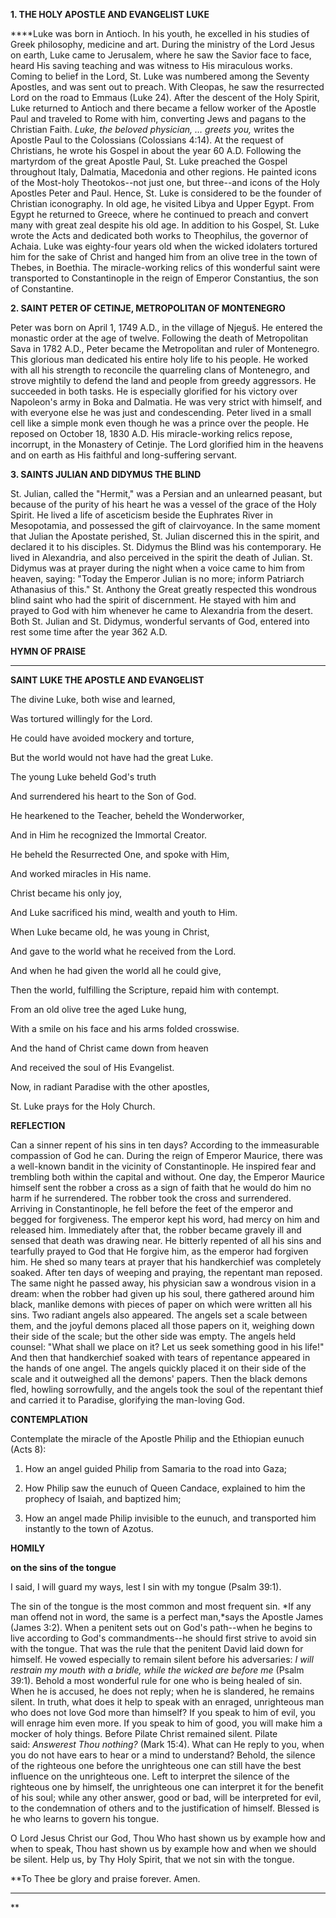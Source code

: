 
**1. THE HOLY APOSTLE AND EVANGELIST LUKE**

****Luke was born in Antioch. In his youth, he excelled in his studies of Greek philosophy, medicine and art. During the ministry of the Lord Jesus on earth, Luke came to Jerusalem, where he saw the Savior face to face, heard His saving teaching and was witness to His miraculous works. Coming to belief in the Lord, St. Luke was numbered among the Seventy Apostles, and was sent out to preach. With Cleopas, he saw the resurrected Lord on the road to Emmaus (Luke 24). After the descent of the Holy Spirit, Luke returned to Antioch and there became a fellow worker of the Apostle Paul and traveled to Rome with him, converting Jews and pagans to the Christian Faith. *Luke, the beloved physician, … greets you,* writes the Apostle Paul to the Colossians (Colossians 4:14). At the request of Christians, he wrote his Gospel in about the year 60 A.D. Following the martyrdom of the great Apostle Paul, St. Luke preached the Gospel throughout Italy, Dalmatia, Macedonia and other regions. He painted icons of the Most-holy Theotokos--not just one, but three--and icons of the Holy Apostles Peter and Paul. Hence, St. Luke is considered to be the founder of Christian iconography. In old age, he visited Libya and Upper Egypt. From Egypt he returned to Greece, where he continued to preach and convert many with great zeal despite his old age. In addition to his Gospel, St. Luke wrote the Acts and dedicated both works to Theophilus, the governor of Achaia. Luke was eighty-four years old when the wicked idolaters tortured him for the sake of Christ and hanged him from an olive tree in the town of Thebes, in Boethia. The miracle-working relics of this wonderful saint were transported to Constantinople in the reign of Emperor Constantius, the son of Constantine.

**2. SAINT PETER OF CETINJE, METROPOLITAN OF MONTENEGRO**

Peter was born on April 1, 1749 A.D., in the village of Njeguš. He entered the monastic order at the age of twelve. Following the death of Metropolitan Sava in 1782 A.D., Peter became the Metropolitan and ruler of Montenegro. This glorious man dedicated his entire holy life to his people. He worked with all his strength to reconcile the quarreling clans of Montenegro, and strove mightily to defend the land and people from greedy aggressors. He succeeded in both tasks. He is especially glorified for his victory over Napoleon's army in Boka and Dalmatia. He was very strict with himself, and with everyone else he was just and condescending. Peter lived in a small cell like a simple monk even though he was a prince over the people. He reposed on October 18, 1830 A.D. His miracle-working relics repose, incorrupt, in the Monastery of Cetinje. The Lord glorified him in the heavens and on earth as His faithful and long-suffering servant.

**3. SAINTS JULIAN AND DIDYMUS THE BLIND**

St. Julian, called the "Hermit," was a Persian and an unlearned peasant, but because of the purity of his heart he was a vessel of the grace of the Holy Spirit. He lived a life of asceticism beside the Euphrates River in Mesopotamia, and possessed the gift of clairvoyance. In the same moment that Julian the Apostate perished, St. Julian discerned this in the spirit, and declared it to his disciples. St. Didymus the Blind was his contemporary. He lived in Alexandria, and also perceived in the spirit the death of Julian. St. Didymus was at prayer during the night when a voice came to him from heaven, saying: "Today the Emperor Julian is no more; inform Patriarch Athanasius of this." St. Anthony the Great greatly respected this wondrous blind saint who had the spirit of discernment. He stayed with him and prayed to God with him whenever he came to Alexandria from the desert. Both St. Julian and St. Didymus, wonderful servants of God, entered into rest some time after the year 362 A.D.



**HYMN OF PRAISE**
****

**SAINT LUKE THE APOSTLE AND EVANGELIST**

The divine Luke, both wise and learned,

Was tortured willingly for the Lord.

He could have avoided mockery and torture,

But the world would not have had the great Luke.

The young Luke beheld God's truth

And surrendered his heart to the Son of God. 

He hearkened to the Teacher, beheld the Wonderworker,

And in Him he recognized the Immortal Creator.

He beheld the Resurrected One, and spoke with Him,

And worked miracles in His name.

Christ became his only joy,

And Luke sacrificed his mind, wealth and youth to Him.

When Luke became old, he was young in Christ,

And gave to the world what he received from the Lord.

And when he had given the world all he could give,

Then the world, fulfilling the Scripture, repaid him with contempt.

From an old olive tree the aged Luke hung,

With a smile on his face and his arms folded crosswise.

And the hand of Christ came down from heaven


And received the soul of His Evangelist.


Now, in radiant Paradise with the other apostles,


St. Luke prays for the Holy Church.


**REFLECTION**

Can a sinner repent of his sins in ten days? According to the immeasurable compassion of God he can. During the reign of Emperor Maurice, there was a well-known bandit in the vicinity of Constantinople. He inspired fear and trembling both within the capital and without. One day, the Emperor Maurice himself sent the robber a cross as a sign of faith that he would do him no harm if he surrendered. The robber took the cross and surrendered. Arriving in Constantinople, he fell before the feet of the emperor and begged for forgiveness. The emperor kept his word, had mercy on him and released him. Immediately after that, the robber became gravely ill and sensed that death was drawing near. He bitterly repented of all his sins and tearfully prayed to God that He forgive him, as the emperor had forgiven him. He shed so many tears at prayer that his handkerchief was completely soaked. After ten days of weeping and praying, the repentant man reposed. The same night he passed away, his physician saw a wondrous vision in a dream: when the robber had given up his soul, there gathered around him black, manlike demons with pieces of paper on which were written all his sins. Two radiant angels also appeared. The angels set a scale between them, and the joyful demons placed all those papers on it, weighing down their side of the scale; but the other side was empty. The angels held counsel: "What shall we place on it? Let us seek something good in his life!" And then that handkerchief soaked with tears of repentance appeared in the hands of one angel. The angels quickly placed it on their side of the scale and it outweighed all the demons' papers. Then the black demons fled, howling sorrowfully, and the angels took the soul of the repentant thief and carried it to Paradise, glorifying the man-loving God.



**CONTEMPLATION**

Contemplate the miracle of the Apostle Philip and the Ethiopian eunuch (Acts 8):

1.  How an angel guided Philip from Samaria to the road into Gaza;

1.  How Philip saw the eunuch of Queen Candace, explained to him the prophecy of Isaiah, and baptized him;

1.  How an angel made Philip invisible to the eunuch, and transported him instantly to the town of Azotus.



**HOMILY**

**on the sins of the tongue**

I said, I will guard my ways, lest I sin with my tongue (Psalm 39:1).

The sin of the tongue is the most common and most frequent sin. *If any man offend not in word, the same is a perfect man,*says the Apostle James (James 3:2). When a penitent sets out on God's path--when he begins to live according to God's commandments--he should first strive to avoid sin with the tongue. That was the rule that the penitent David laid down for himself. He vowed especially to remain silent before his adversaries: *I will restrain my mouth with a bridle, while the wicked are before me* (Psalm 39:1). Behold a most wonderful rule for one who is being healed of sin. When he is accused, he does not reply; when he is slandered, he remains silent. In truth, what does it help to speak with an enraged, unrighteous man who does not love God more than himself? If you speak to him of evil, you will enrage him even more. If you speak to him of good, you will make him a mocker of holy things. Before Pilate Christ remained silent. Pilate said: *Answerest Thou nothing?* (Mark 15:4). What can He reply to you, when you do not have ears to hear or a mind to understand? Behold, the silence of the righteous one before the unrighteous one can still have the best influence on the unrighteous one. Left to interpret the silence of the righteous one by himself, the unrighteous one can interpret it for the benefit of his soul; while any other answer, good or bad, will be interpreted for evil, to the condemnation of others and to the justification of himself. Blessed is he who learns to govern his tongue.

O Lord Jesus Christ our God, Thou Who hast shown us by example how and when to speak, Thou hast shown us by example how and when we should be silent. Help us, by Thy Holy Spirit, that we not sin with the tongue.

**To Thee be glory and praise forever. Amen.
****
**
